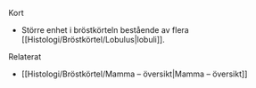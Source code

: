 Kort
- Större enhet i bröstkörteln bestående av flera [[Histologi/Bröstkörtel/Lobulus|lobuli]].

Relaterat
- [[Histologi/Bröstkörtel/Mamma – översikt|Mamma – översikt]]

